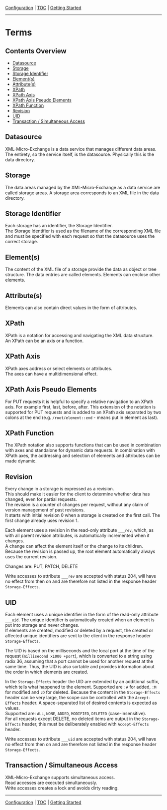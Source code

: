 [Configuration](configuration.md) | [TOC](README.md) | [Getting Started](getting-started.md)
- - -

# Terms


## Contents Overview

* [Datasource](#apache-httpd)
* [Storage](#seanox-devwex)
* [Storage Identifier](#other-http-servers)
* [Element(s)](#elements)
* [Attribute(s)](#attributes)
* [XPath](#xpath)
* [XPath Axis](#xpath-axis)
* [XPath Axis Pseudo Elements](#xpath-axis-pseudo-elements)
* [XPath Function](#xpath-function)
* [Revision](#revision)
* [UID](#uid)
* [Transaction / Simultaneous Access](#transaction--simultaneous-access)


## Datasource
XML-Micro-Exchange is a data service that manages different data areas.  
The entirety, so the service itself, is the datasource.
Physically this is the data directory.

## Storage
The data areas managed by the XML-Micro-Exchange as a data service are called
storage areas. A storage area corresponds to an XML file in the data directory.

## Storage Identifier
Each storage has an identifier, the Storage Identifier.  
The Storage Identifier is used as the filename of the corresponding XML file and
must be specified with each request so that the datasource uses the correct
storage.

## Element(s)
The content of the XML file of a storage provide the data as object or tree
structure. The data entries are called elements.
Elements can enclose other elements.

## Attribute(s)
Elements can also contain direct values in the form of attributes.

## XPath
XPath is a notation for accessing and navigating the XML data structure.  
An XPath can be an axis or a function.

## XPath Axis
XPath axes address or select elements or attributes.  
The axes can have a multidimensional effect.

## XPath Axis Pseudo Elements
For PUT requests it is helpful to specify a relative navigation to an XPath
axis. For example first, last, before, after. This extension of the notation is
supported for PUT requests and is added to an XPath axis separated by two colons
at the end (e.g. `/root/element::end` - means put in element as last).

## XPath Function
The XPath notation also supports functions that can be used in combination with
axes and standalone for dynamic data requests. In combination with XPath axes,
the addressing and selection of elements and attributes can be made dynamic.

## Revision
Every change in a storage is expressed as a revision.  
This should make it easier for the client to determine whether data has changed,
even for partial requests.  
The revision is a counter of changes per request, without any claim of version
management of past revisions.  
It starts with initial revision 0 when a storage is created on the first call.
The first change already uses revision 1. 

Each element uses a revision in the read-only attribute `___rev`, which, as
with all parent revision attributes, is automatically incremented when it
changes.  
A change can affect the element itself or the change to its children.  
Because the revision is passed up, the root element automatically always uses
the current revision.

Changes are: PUT, PATCH, DELETE

Write accesses to attribute `___rev` are accepted with status 204, will have no
effect from then on and are therefore not listed in the response header
`Storage-Effects`. 

## UID
Each element uses a unique identifier in the form of the read-only attribute
`___uid`. The unique identifier is automatically created when an element is put
into storage and never changes.  
If elements are created, modified or deleted by a request, the created or
affected unique identifiers are sent to the client in the response header
`Storage-Effects`.

The UID is based on the milliseconds and the local port at the time of the
request (`millisecond x1000 +port`), which is converted to a string
using radix 36, assuming that a port cannot be used for another request at the
same time. Thus, the UID is also sortable and provides information about the
order in which elements are created.

In the `Storage-Effects` header the UID are extended by an additional suffix,
which tells what happened to the element. Supported are `:A` for added, `:M`
for modified and `:D` for deleted. Because the content in the `Storage-Effects`
header can be very large, the scope can be controlled with the `Accept-Effects`
header. A space-separated list of desired contents is expected as values.  
Supported are: `ALL`, `NONE`, `ADDED`, `MODIFIED`, `DELETED` (case-insensitive).  
For all requests except DELETE, no deleted items are output in the
`Storage-Effects` header, this must be deliberately enabled with
`Accept-Effects` header.

Write accesses to attribute `___uid` are accepted with status 204, will have no
effect from then on and are therefore not listed in the response header
`Storage-Effects`. 
 
## Transaction / Simultaneous Access
XML-Micro-Exchange supports simultaneous access.  
Read accesses are executed simultaneously.  
Write accesses creates a lock and avoids dirty reading.



- - -

[Configuration](configuration.md) | [TOC](README.md) | [Getting Started](getting-started.md)
